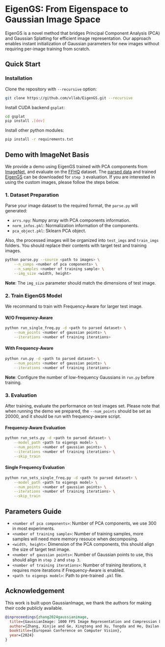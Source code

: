 # EigenGS: From Eigenspace to Gaussian Image Space

EigenGS is a novel method that bridges Principal Component Analysis (PCA) and Gaussian Splatting for efficient image representation. Our approach enables instant initialization of Gaussian parameters for new images without requiring per-image training from scratch.

## Quick Start

### Installation

Clone the repository with `--recursive` option:
```bash
git clone https://github.com/vllab/EigenGS.git --recursive
``` 

Install CUDA backend `gsplat`:
```bash
cd gsplat
pip install .[dev]
```
Install other python modules:
```bash
pip install -r requirements.txt
```

## Demo with ImageNet Basis

We provide a demo using EigenGS trained with PCA components from [ImageNet](https://www.icloud.com/iclouddrive/04fbVOqtOeQCRA52Ef05QNsLA#ImageNet), and evaluate on the [FFHQ](https://www.icloud.com/iclouddrive/0bfGI1wc4x-2Y2w4ASynV6SfA#FFHQ) dataset. 
The [parsed data](https://www.icloud.com/iclouddrive/0787LHytmNDuWM4zSBdOMRlMg#imagenet-ffhq-300-ycbcr) and trained [EigenGS](https://www.icloud.com/iclouddrive/0d30IWn45tl4phrGCbFfk2BqQ#imagenet-ffhq-300-ycbcr-20000-15000-d37b07) can be downloaded for `step 3` evaluation. If you are interested in using the custom images, please follow the steps below. 

### 1. Dataset Preparation

Parse your image dataset to the required format, the `parse.py` will generated:

- `arrs.npy`: Numpy array with PCA components information.
- `norm_infos.pkl`: Normalization information of the components.
- `pca_object.pkl`: Sklearn PCA object.

Also, the processed images will be organized into `test_imgs` and `train_imgs` folders. You should replace their contents with target test and training images.

```bash
python parse.py --source <path to images> \
    --n_comps <number of pca components> \
    --n_samples <number of training sample> \
    --img_size <width, height>
```

**Note**: The `img_size` parameter should match the dimensions of test image.

### 2. Train EigenGS Model

We recommand to train with Frequency-Aware for larger test image.

#### W/O Frequency-Aware
```bash
python run_single_freq.py -d <path to parsed dataset> \
    --num_points <number of gaussian points> \
    --iterations <number of training iterations>
```

#### With Frequency-Aware
```bash
python run.py -d <path to parsed dataset> \
    --num_points <number of gaussian points> \
    --iterations <number of training iterations>
```

**Note**: Configure the number of low-frequency Gaussians in `run.py` before training.

### 3. Evaluation

After training, evaluate the performance on test images set. Please note that when running the demo we prepared, the `--num_points` should be set as 20000, and it should be run with frequency-aware script.

#### Frequency-Aware Evaluation
```bash
python run_sets.py -d <path to parsed dataset> \
    --model_path <path to eigengs model> \
    --num_points <number of gaussian points> \
    --iterations <number of training iterations> \
    --skip_train
```

#### Single Frequency Evaluation
```bash
python run_sets_single_freq.py -d <path to parsed dataset> \
    --model_path <path to eigengs model> \
    --num_points <number of gaussian points> \
    --iterations <number of training iterations> \
    --skip_train
```

## Parameters Guide

- `<number of pca components>`: Number of PCA components, we use 300 in most experiments.
- `<number of training sample>`: Number of training samples, more samples will need more memory resouce when decomposing.
- `<width, height>`: Dimension of the PCA components, this should align the size of target test image.
- `<number of gaussian points>`: Number of Gaussian points to use, this should align in `step 2` and `step 3`.
- `<number of training iterations>`: Number of training iterations, it requires more iterations if Frequency-Aware is enabled.
- `<path to eigengs model>`: Path to pre-trained `.pkl` file.

## Acknowledgement

This work is built upon GaussianImage, we thank the authors for making their code publicly available.

```bibtex
@inproceedings{zhang2024gaussianimage,
  title={GaussianImage: 1000 FPS Image Representation and Compression by 2D Gaussian Splatting},
  author={Zhang, Xinjie and Ge, Xingtong and Xu, Tongda and He, Dailan and Wang, Yan and Qin, Hongwei and Lu, Guo and Geng, Jing and Zhang, Jun},
  booktitle={European Conference on Computer Vision},
  year={2024}
}
```